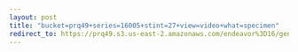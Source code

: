 ```yaml
---
layout: post
title: "bucket=prq49+series=16005+stint=27+view=video+what=specimen"
redirect_to: https://prq49.s3.us-east-2.amazonaws.com/endeavor%3D16/genomes/stage%3D0%2Bwhat%3Dgenerated/stint%3D27/series%3D16005/a%3Dgenome%2Bcriteria%3Dabundance%2Bmorph%3Dwildtype%2Bproc%3D0%2Bseries%3D16005%2Bstint%3D27%2Bthread%3D0%2Bvariation%3Dmaster%2Bext%3D.json.gz
---
```


